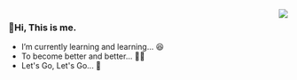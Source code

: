 <img align="right" src="https://github-readme-stats.vercel.app/api?username=Freedomisgood&show_icons=true">

### 👋Hi, This is me.

- I’m currently learning and learning... :satisfied:
- To become better and better... :ok_woman:
- Let's Go, Let's Go... :dancer:

